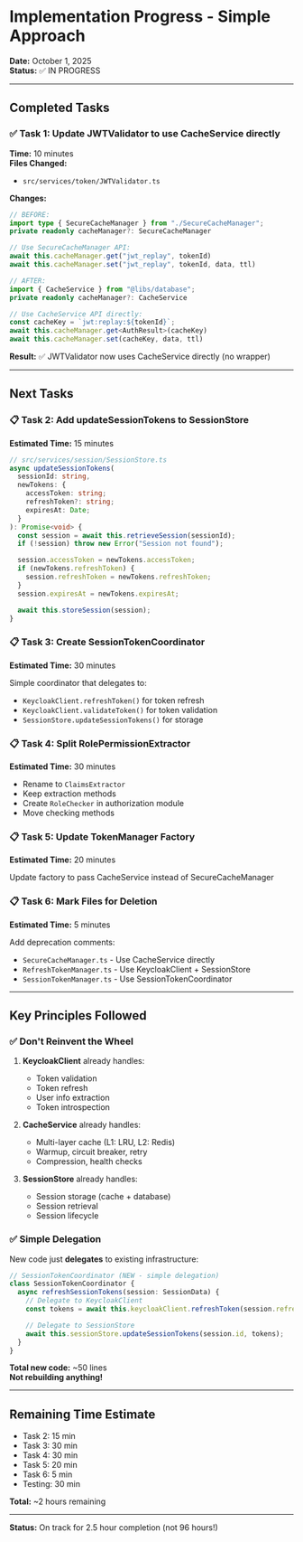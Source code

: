 # Implementation Progress - Simple Approach

**Date:** October 1, 2025  
**Status:** ✅ IN PROGRESS

---

## Completed Tasks

### ✅ Task 1: Update JWTValidator to use CacheService directly

**Time:** 10 minutes  
**Files Changed:**

- `src/services/token/JWTValidator.ts`

**Changes:**

```typescript
// BEFORE:
import type { SecureCacheManager } from "./SecureCacheManager";
private readonly cacheManager?: SecureCacheManager

// Use SecureCacheManager API:
await this.cacheManager.get("jwt_replay", tokenId)
await this.cacheManager.set("jwt_replay", tokenId, data, ttl)

// AFTER:
import { CacheService } from "@libs/database";
private readonly cacheManager?: CacheService

// Use CacheService API directly:
const cacheKey = `jwt:replay:${tokenId}`;
await this.cacheManager.get<AuthResult>(cacheKey)
await this.cacheManager.set(cacheKey, data, ttl)
```

**Result:** ✅ JWTValidator now uses CacheService directly (no wrapper)

---

## Next Tasks

### 📋 Task 2: Add updateSessionTokens to SessionStore

**Estimated Time:** 15 minutes

```typescript
// src/services/session/SessionStore.ts
async updateSessionTokens(
  sessionId: string,
  newTokens: {
    accessToken: string;
    refreshToken?: string;
    expiresAt: Date;
  }
): Promise<void> {
  const session = await this.retrieveSession(sessionId);
  if (!session) throw new Error("Session not found");

  session.accessToken = newTokens.accessToken;
  if (newTokens.refreshToken) {
    session.refreshToken = newTokens.refreshToken;
  }
  session.expiresAt = newTokens.expiresAt;

  await this.storeSession(session);
}
```

### 📋 Task 3: Create SessionTokenCoordinator

**Estimated Time:** 30 minutes

Simple coordinator that delegates to:

- `KeycloakClient.refreshToken()` for token refresh
- `KeycloakClient.validateToken()` for token validation
- `SessionStore.updateSessionTokens()` for storage

### 📋 Task 4: Split RolePermissionExtractor

**Estimated Time:** 30 minutes

- Rename to `ClaimsExtractor`
- Keep extraction methods
- Create `RoleChecker` in authorization module
- Move checking methods

### 📋 Task 5: Update TokenManager Factory

**Estimated Time:** 20 minutes

Update factory to pass CacheService instead of SecureCacheManager

### 📋 Task 6: Mark Files for Deletion

**Estimated Time:** 5 minutes

Add deprecation comments:

- `SecureCacheManager.ts` - Use CacheService directly
- `RefreshTokenManager.ts` - Use KeycloakClient + SessionStore
- `SessionTokenManager.ts` - Use SessionTokenCoordinator

---

## Key Principles Followed

### ✅ Don't Reinvent the Wheel

1. **KeycloakClient** already handles:

   - Token validation
   - Token refresh
   - User info extraction
   - Token introspection

2. **CacheService** already handles:

   - Multi-layer cache (L1: LRU, L2: Redis)
   - Warmup, circuit breaker, retry
   - Compression, health checks

3. **SessionStore** already handles:
   - Session storage (cache + database)
   - Session retrieval
   - Session lifecycle

### ✅ Simple Delegation

New code just **delegates** to existing infrastructure:

```typescript
// SessionTokenCoordinator (NEW - simple delegation)
class SessionTokenCoordinator {
  async refreshSessionTokens(session: SessionData) {
    // Delegate to KeycloakClient
    const tokens = await this.keycloakClient.refreshToken(session.refreshToken);

    // Delegate to SessionStore
    await this.sessionStore.updateSessionTokens(session.id, tokens);
  }
}
```

**Total new code:** ~50 lines  
**Not rebuilding anything!**

---

## Remaining Time Estimate

- Task 2: 15 min
- Task 3: 30 min
- Task 4: 30 min
- Task 5: 20 min
- Task 6: 5 min
- Testing: 30 min

**Total:** ~2 hours remaining

---

**Status:** On track for 2.5 hour completion (not 96 hours!)
